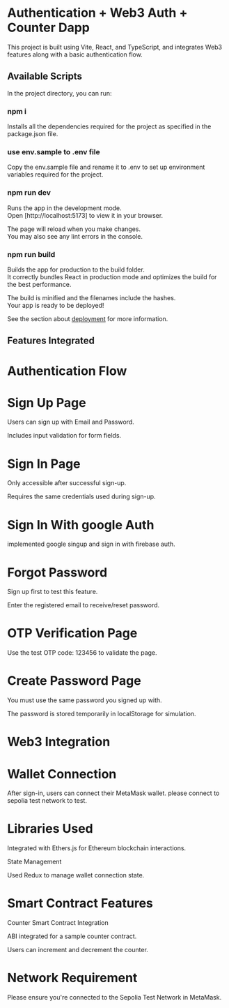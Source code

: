# Authentication + Web3 Auth + Counter Dapp
This project is built using Vite, React, and TypeScript, and integrates Web3 features along with a basic authentication flow.

## Available Scripts

In the project directory, you can run:

### npm i

Installs all the dependencies required for the project as specified in the package.json file.

### use env.sample to .env file

Copy the env.sample file and rename it to .env to set up environment variables required for the project.

### npm run dev

Runs the app in the development mode.\
Open [http://localhost:5173] to view it in your browser.

The page will reload when you make changes.\
You may also see any lint errors in the console.

### npm run build

Builds the app for production to the build folder.\
It correctly bundles React in production mode and optimizes the build for the best performance.

The build is minified and the filenames include the hashes.\
Your app is ready to be deployed!

See the section about [deployment](https://facebook.github.io/create-react-app/docs/deployment) for more information.

## Features Integrated
#  Authentication Flow

# Sign Up Page

Users can sign up with Email and Password.

Includes input validation for form fields.

# Sign In Page

Only accessible after successful sign-up.

Requires the same credentials used during sign-up.

# Sign In With google Auth

implemented google singup and sign in with firebase auth.

 # Forgot Password

Sign up first to test this feature.

Enter the registered email to receive/reset password.

# OTP Verification Page

Use the test OTP code: 123456 to validate the page.

# Create Password Page

You must use the same password you signed up with.

The password is stored temporarily in localStorage for simulation.

# Web3 Integration
# Wallet Connection

After sign-in, users can connect their MetaMask wallet.
please connect to sepolia test network to test.

# Libraries Used

Integrated with Ethers.js for Ethereum blockchain interactions.

State Management

Used Redux to manage wallet connection state.

# Smart Contract Features
Counter Smart Contract Integration

ABI integrated for a sample counter contract.

Users can increment and decrement the counter.

# Network Requirement

Please ensure you're connected to the Sepolia Test Network in MetaMask.





